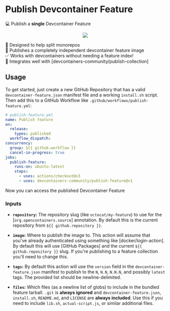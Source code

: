 # Publish Devcontainer Feature

💻 Publish a **single** Devcontainer Feature

<div align="center">

![](https://picsum.photos/600/400)

</div>

🚝 Designed to help split monorepos \
🚀 Publishes a completely independent devcontainer feature image \
✅ Works with devcontainers without needing a feature index! \
🤝 Integrates well with [devcontainers-community/publish-collection]

## Usage

To get started, just create a new GitHub Repository that has a valid `devcontainer-feature.json` manifest file and a working `install.sh` script. Then add this to a GitHub Workflow like `.github/workflows/publish-feature.yml`:

```yml
# publish-feature.yml
name: Publish feature
on:
  release:
    types: published
  workflow_dispatch:
concurrency:
  group: ${{ github.workflow }}
  cancel-in-progress: true
jobs:
  publish-feature:
    runs-on: ubuntu-latest
    steps:
      - uses: actions/checkout@v3
      - uses: devcontainers-community/publish-feature@v1
```

Now you can access the published Devcontainer Feature

### Inputs

- **`repository`:** The repository slug (like `octocat/my-feature`) to use for the [`org.opencontainers.source`] annotation. By default this is the current repository from `${{ github.repository }}`.

- **`image`:** Where to publish the image to. This action will assume that you've already authenticated using something like [docker/login-action]. By default this will use [GitHub Packages] and the current `${{ github.repository }}` slug. If you're publishing to a feature collection you'll need to change this.

- **`tags`:** By default this action will use the `version` field in the `devcontainer-feature.json` manifest to publish to the `N`, `N.N`, `N.N.N`, and possibly `latest` tags. The provided list should be newline-delimited.

- **`files`:** Which files (as a newline list of globs) to include in the bundled feature tarball. `.git` is **always ignored** and `devcontainer-feature.json`, `install.sh`, `README.md`, and `LICENSE` are **always included**. Use this if you need to include `lib.sh`, `actual-script.js`, or similar additional files.

